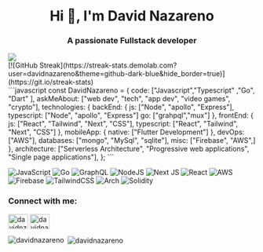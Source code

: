 <h1 align="center">Hi 👋, I'm David Nazareno</h1>
<h3 align="center">A passionate Fullstack developer</h3>
<img src='https://streak-stats.demolab.com?user=davidnazareno&theme=github-dark-blue&hide_border=true'/>
<div>
    [![GitHub Streak](https://streak-stats.demolab.com?user=davidnazareno&theme=github-dark-blue&hide_border=true)](https://git.io/streak-stats)
</div>
```javascript
const DavidNazareno = {
    code: ["Javascript","Typescript" ,"Go", "Dart" ],
    askMeAbout: ["web dev", "tech", "app dev", "video games", "crypto"],
    technologies: {
        backEnd: {
            js: ["Node", "apollo", "Express"],
            typescript: ["Node", "apollo", "Express"]
            go: ["grahpql","mux"]
        },
        frontEnd: {
            js: ["React", "Tailwind", "Next", "CSS"],
            typescript: ["React", "Tailwind", "Next", "CSS"]
        },
        mobileApp: {
            native: ["Flutter Development"]
        },
        devOps: ["AWS"],
        databases: ["mongo", "MySql", "sqlite"],
        misc: ["Firebase", "AWS",]
    },
    architecture: ["Serverless Architecture", "Progressive web applications", "Single page applications"],
};
```

![JavaScript](https://img.shields.io/badge/javascript-%23323330.svg?style=for-the-badge&logo=javascript&logoColor=%23F7DF1E)
![Go](https://img.shields.io/badge/go-%2300ADD8.svg?style=for-the-badge&logo=go&logoColor=white)
![GraphQL](https://img.shields.io/badge/-GraphQL-E10098?style=for-the-badge&logo=graphql&logoColor=white)
![NodeJS](https://img.shields.io/badge/node.js-6DA55F?style=for-the-badge&logo=node.js&logoColor=white)
![Next JS](https://img.shields.io/badge/Next-black?style=for-the-badge&logo=next.js&logoColor=white)
![React](https://img.shields.io/badge/react-%2320232a.svg?style=for-the-badge&logo=react&logoColor=%2361DAFB)
![AWS](https://img.shields.io/badge/AWS-%23FF9900.svg?style=for-the-badge&logo=amazon-aws&logoColor=white)
![Firebase](https://img.shields.io/badge/firebase-%23039BE5.svg?style=for-the-badge&logo=firebase)
![TailwindCSS](https://img.shields.io/badge/tailwindcss-%2338B2AC.svg?style=for-the-badge&logo=tailwind-css&logoColor=white)
![Arch](https://img.shields.io/badge/Arch%20Linux-1793D1?logo=arch-linux&logoColor=fff&style=for-the-badge)
![Solidity](https://img.shields.io/badge/Solidity-%23363636.svg?style=for-the-badge&logo=solidity&logoColor=white)

<h3 align="left">Connect with me:</h3>
<p align="left">
<a href="https://twitter.com/davidnzareno" target="blank"><img align="center" src="https://raw.githubusercontent.com/rahuldkjain/github-profile-readme-generator/master/src/images/icons/Social/twitter.svg" alt="davidnzareno" height="30" width="40" /></a>
<a href="https://linkedin.com/in/davidnazareno" target="blank"><img align="center" src="https://raw.githubusercontent.com/rahuldkjain/github-profile-readme-generator/master/src/images/icons/Social/linked-in-alt.svg" alt="davidnazareno" height="30" width="40" /></a>
</p>

<p><img align="left" src="https://github-readme-stats.vercel.app/api/top-langs?username=davidnazareno&show_icons=true&locale=en&layout=compact" alt="davidnazareno" /></p>

<p>&nbsp;<img align="center" src="https://github-readme-stats.vercel.app/api?username=davidnazareno&show_icons=true&locale=en" alt="davidnazareno" /></p>


<!--
**DavidNazareno/DavidNazareno** is a ✨ _special_ ✨ repository because its `README.md` (this file) appears on your GitHub profile.

Here are some ideas to get you started:

- 🔭 I’m currently working on ...
- 🌱 I’m currently learning ...
- 👯 I’m looking to collaborate on ...
- 🤔 I’m looking for help with ...
- 💬 Ask me about ...
- 📫 How to reach me: ...
- 😄 Pronouns: ...
- ⚡ Fun fact: ...
-->
